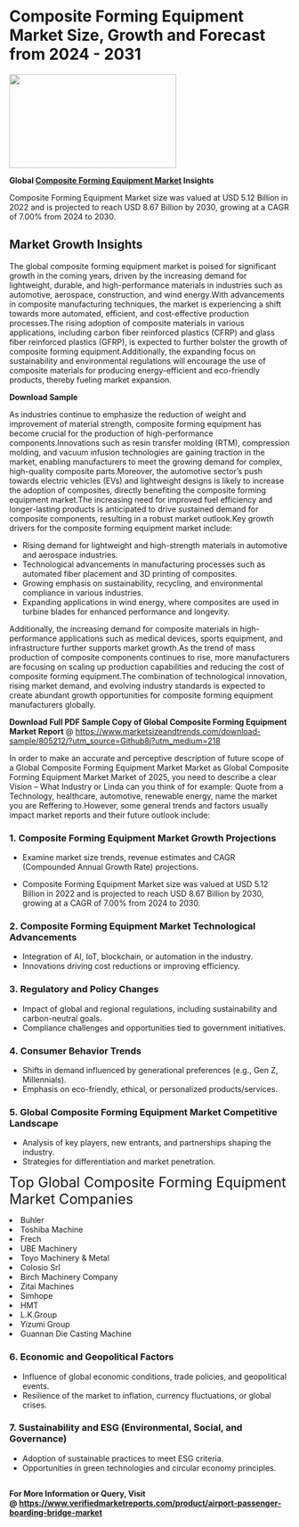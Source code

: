 <H1>Composite Forming Equipment Market Size, Growth and Forecast from 2024 - 2031</H1><img class="aligncenter size-medium wp-image-584254" src="https://thirdeyenews.in/wp-content/uploads/2024/09/Global-Market-Research-300x168.jpeg" alt="" width="300" height="168" /><p><strong>Global&nbsp;<a href="https://www.marketsizeandtrends.com/download-sample/805212/?utm_source=Github8j?utm_medium=218">Composite Forming Equipment Market</a> Insights</strong></p><p>Composite Forming Equipment Market size was valued at USD 5.12 Billion in 2022 and is projected to reach USD 8.67 Billion by 2030, growing at a CAGR of 7.00% from 2024 to 2030.</p><p><h2>Market Growth Insights</h2> <p>The global composite forming equipment market is poised for significant growth in the coming years, driven by the increasing demand for lightweight, durable, and high-performance materials in industries such as automotive, aerospace, construction, and wind energy.With advancements in composite manufacturing techniques, the market is experiencing a shift towards more automated, efficient, and cost-effective production processes.The rising adoption of composite materials in various applications, including carbon fiber reinforced plastics (CFRP) and glass fiber reinforced plastics (GFRP), is expected to further bolster the growth of composite forming equipment.Additionally, the expanding focus on sustainability and environmental regulations will encourage the use of composite materials for producing energy-efficient and eco-friendly products, thereby fueling market expansion.</p> <p><strong>Download Sample</strong></p> <p>As industries continue to emphasize the reduction of weight and improvement of material strength, composite forming equipment has become crucial for the production of high-performance components.Innovations such as resin transfer molding (RTM), compression molding, and vacuum infusion technologies are gaining traction in the market, enabling manufacturers to meet the growing demand for complex, high-quality composite parts.Moreover, the automotive sector’s push towards electric vehicles (EVs) and lightweight designs is likely to increase the adoption of composites, directly benefiting the composite forming equipment market.The increasing need for improved fuel efficiency and longer-lasting products is anticipated to drive sustained demand for composite components, resulting in a robust market outlook.Key growth drivers for the composite forming equipment market include: <ul> <li>Rising demand for lightweight and high-strength materials in automotive and aerospace industries.</li> <li>Technological advancements in manufacturing processes such as automated fiber placement and 3D printing of composites.</li> <li>Growing emphasis on sustainability, recycling, and environmental compliance in various industries.</li> <li>Expanding applications in wind energy, where composites are used in turbine blades for enhanced performance and longevity.</li> </ul> <p>Additionally, the increasing demand for composite materials in high-performance applications such as medical devices, sports equipment, and infrastructure further supports market growth.As the trend of mass production of composite components continues to rise, more manufacturers are focusing on scaling up production capabilities and reducing the cost of composite forming equipment.The combination of technological innovation, rising market demand, and evolving industry standards is expected to create abundant growth opportunities for composite forming equipment manufacturers globally.</p> <p><span class=""><strong>Download Full PDF Sample Copy of Global Composite Forming Equipment Market Report</strong> @ <a href="https://www.marketsizeandtrends.com/download-sample/805212/?utm_source=Github8j?utm_medium=218" target="_blank">https://www.marketsizeandtrends.com/download-sample/805212/?utm_source=Github8j?utm_medium=218</a></span></p><p>In order to make an accurate and perceptive description of future scope of a Global&nbsp;Composite Forming Equipment Market Market as Global&nbsp;Composite Forming Equipment Market Market of 2025, you need to describe a clear Vision &ndash; What Industry or Linda can you think of for example: Quote from a Technology, healthcare, automotive, renewable energy, name the market you are Reffering to.However, some general trends and factors usually impact market reports and their future outlook include:</p><h3>1.&nbsp;<strong>Composite Forming Equipment Market Growth Projections</strong></h3><ul><li>Examine market size trends, revenue estimates and CAGR (Compounded Annual Growth Rate) projections.</li><li><p>Composite Forming Equipment Market size was valued at USD 5.12 Billion in 2022 and is projected to reach USD 8.67 Billion by 2030, growing at a CAGR of 7.00% from 2024 to 2030.</p></li></ul><h3>2.&nbsp;<strong>Composite Forming Equipment Market Technological Advancements</strong></h3><ul><li>Integration of AI, IoT, blockchain, or automation in the industry.</li><li>Innovations driving cost reductions or improving efficiency.</li></ul><h3>3.&nbsp;<strong>Regulatory and Policy Changes</strong></h3><ul><li>Impact of global and regional regulations, including sustainability and carbon-neutral goals.</li><li>Compliance challenges and opportunities tied to government initiatives.</li></ul><h3>4.&nbsp;<strong>Consumer Behavior Trends</strong></h3><ul><li>Shifts in demand influenced by generational preferences (e.g., Gen Z, Millennials).</li><li>Emphasis on eco-friendly, ethical, or personalized products/services.</li></ul><h3>5.&nbsp;<strong>Global Composite Forming Equipment Market Competitive Landscape</strong></h3><ul><li>Analysis of key players, new entrants, and partnerships shaping the industry.</li><li>Strategies for differentiation and market penetration.</li></ul><p data-pm-slice="1 1 []"><span style="color: inherit; font-family: inherit; font-size: 25px;">Top Global Composite Forming Equipment Market Companies</span></p><div class="" data-test-id=""><p><li>Buhler</li><li> Toshiba Machine</li><li> Frech</li><li> UBE Machinery</li><li> Toyo Machinery & Metal</li><li> Colosio Srl</li><li> Birch Machinery Company</li><li> Zitai Machines</li><li> Simhope</li><li> HMT</li><li> L.K.Group</li><li> Yizumi Group</li><li> Guannan Die Casting Machine</li></p></div><h3>6.&nbsp;<strong>Economic and Geopolitical Factors</strong></h3><ul><li>Influence of global economic conditions, trade policies, and geopolitical events.</li><li>Resilience of the market to inflation, currency fluctuations, or global crises.</li></ul><h3>7.&nbsp;<strong>Sustainability and ESG (Environmental, Social, and Governance)</strong></h3><ul><li>Adoption of sustainable practices to meet ESG criteria.</li><li>Opportunities in green technologies and circular economy principles.</li></ul><h2><strong style="font-size: 14px;">For More Information or Query, Visit @&nbsp;</strong><a style="background-color: #ffffff; font-size: 14px;" href="https://www.marketsizeandtrends.com/report/composite-forming-equipment-market/" target="_blank">https://www.verifiedmarketreports.com/product/airport-passenger-boarding-bridge-market</a></h2>
